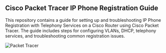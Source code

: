 **Cisco Packet Tracer IP Phone Registration Guide**
-------------------------------------------------------------

This repository contains a guide for setting up and troubleshooting IP Phone Registration with Telephony Services on a Cisco Router using Cisco Packet Tracer. The guide includes steps for configuring VLANs, DHCP, telephony services, and troubleshooting common registration issues.

![Packet Tracer](https://github.com/user-attachments/assets/e34ef378-4c04-4022-a2d8-8dc37b199d8b)
